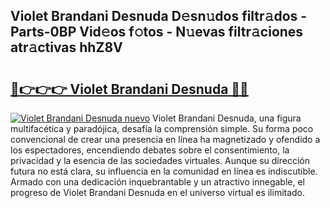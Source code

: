 ## Violet Brandani Desnuda D𝚎sn𝚞dos filtr𝚊dos - Parts-0BP Vid𝚎os f𝚘tos - N𝚞evas filtr𝚊ciones atr𝚊ctivas hhZ8V

# <h2><a href="http://mbe0a05.tromn.icu/?c=Violet+Brandani+Desnuda">🔗👉👉👉 Violet Brandani Desnuda 🔗🔗</a></h2>

[![Violet Brandani Desnuda nuevo](https://i.imgur.com/pEAQMta.gif)](http://mbe0a05.tromn.icu/?c=Violet+Brandani+Desnuda)
Violet Brandani Desnuda, una figura multifacética y paradójica, desafía la comprensión simple. Su forma poco convencional de crear una presencia en línea ha magnetizado y ofendido a los espectadores, encendiendo debates sobre el consentimiento, la privacidad y la esencia de las sociedades virtuales. Aunque su dirección futura no está clara, su influencia en la comunidad en línea es indiscutible. Armado con una dedicación inquebrantable y un atractivo innegable, el progreso de Violet Brandani Desnuda en el universo virtual es ilimitado.
